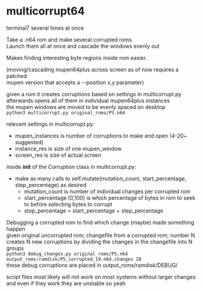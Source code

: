 # multicorrupt64
terminal7 several times at once

Take a .n64 rom and make several corrupted roms.  
Launch them all at once and cascade the windows evenly out


Makes finding interesting byte regions inside rom easier.  


(moving/cascading mupen64plus across screen as of now requires a patched  
mupen version that accepts a --position x,y parameter)


given a rom it creates corruptions based on settings in multicorrupt.py  
afterwards opens all of them in individual mupen64plus instances  
the mupen windows are moved to be evenly spaced on desktop  
```python3 multicorrupt.py original_roms/PS.n64```  


relevant settings in multicorrupt.py:  
* mupen_instances is number of corruptions to make and open (4-20~ suggested)  
* instance_res is size of one mupen_window  
* screen_res is size of actual screen  




inside __init__ of the Corruption class in multicorrupt.py:  
* make as many calls to self.mutate(mutation_count, start_percentage, step_percentage) as desired  
  * mutation_count is number of individual changes per corrupted rom  
  * start_percentage [0,100) is which percentage of bytes in rom to seek to before selecting bytes to corrupt  
  * stop_percentage = start_percentage + step_percentage  





Debugging a corrupted rom to find which change (maybe) made something happen  
given original uncorrupted rom;  changefile from a corrupted rom;  number N  
creates N new corruptions by dividing the changes in the changefile into N groups  
```python3 debug_changes.py original_roms/PS.n64 output_roms/ramdisk/PS_corrupted_19.n64.changes 28```  
these debug corruptions are placed in output_roms/ramdisk/DEBUG/  




script files most likely will not work on most systems without larger changes  
and even if they work they are unstable so yeah  
